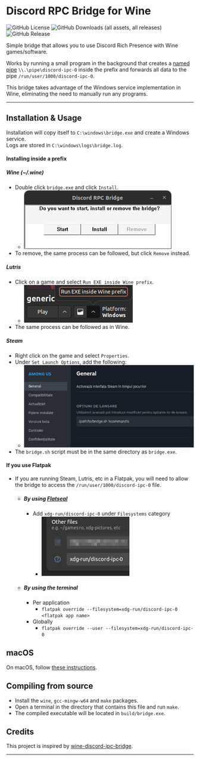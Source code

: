 # Discord RPC Bridge for Wine

![GitHub License](https://img.shields.io/github/license/EnderIce2/rpc-bridge?style=for-the-badge)
![GitHub Downloads (all assets, all releases)](https://img.shields.io/github/downloads/EnderIce2/rpc-bridge/total?style=for-the-badge)
![GitHub Release](https://img.shields.io/github/v/release/EnderIce2/rpc-bridge?style=for-the-badge)

Simple bridge that allows you to use Discord Rich Presence with Wine games/software.

Works by running a small program in the background that creates a [named pipe](https://learn.microsoft.com/en-us/windows/win32/ipc/named-pipes) `\\.\pipe\discord-ipc-0` inside the prefix and forwards all data to the pipe `/run/user/1000/discord-ipc-0`.

This bridge takes advantage of the Windows service implementation in Wine, eliminating the need to manually run any programs.

---

## Installation & Usage

Installation will copy itself to `C:\windows\bridge.exe` and create a Windows service.  
Logs are stored in `C:\windows\logs\bridge.log`.

#### Installing inside a prefix

##### Wine (~/.wine)

- Double click `bridge.exe` and click `Install`.
    - ![gui](docs/assets/gui.png)
- To remove, the same process can be followed, but click `Remove` instead.

##### Lutris

- Click on a game and select `Run EXE inside Wine prefix`.
    - ![lutris](docs/assets/lutris.png)
- The same process can be followed as in Wine.

##### Steam

- Right click on the game and select `Properties`.
- Under `Set Launch Options`, add the following:
    - ![bridge.sh](docs/assets/steam_script.png "Set Launch Options to the path of the bridge.sh")
- The `bridge.sh` script must be in the same directory as `bridge.exe`.

#### If you use Flatpak

- If you are running Steam, Lutris, etc in a Flatpak, you will need to allow the bridge to access the `/run/user/1000/discord-ipc-0` file.
	- ##### By using [Flatseal](https://flathub.org/apps/details/com.github.tchx84.Flatseal)
		- Add `xdg-run/discord-ipc-0` under `Filesystems` category
			- ![flatseal](docs/assets/flatseal_permission.png)
	- ##### By using the terminal
		- Per application
			- `flatpak override --filesystem=xdg-run/discord-ipc-0 <flatpak app name>`
		- Globally
			- `flatpak override --user --filesystem=xdg-run/discord-ipc-0`

## macOS

On macOS, follow [these instructions](https://enderice2.github.io/rpc-bridge/installation.html#macos).

## Compiling from source

- Install the `wine`, `gcc-mingw-w64` and `make` packages.
- Open a terminal in the directory that contains this file and run `make`.
- The compiled executable will be located in `build/bridge.exe`.

## Credits

This project is inspired by [wine-discord-ipc-bridge](https://github.com/0e4ef622/wine-discord-ipc-bridge).

---
